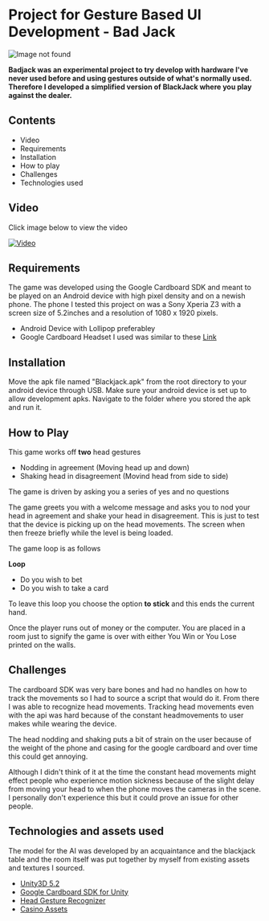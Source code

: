 # Project for Gesture Based UI Development - Bad Jack

![Image not found](http://puu.sh/odr5p/c524eb56f7.jpg)

**Badjack was an experimental project to try develop with hardware I've never used before and using gestures outside of what's normally used. Therefore I developed a simplified version of BlackJack where you play against the dealer.**

## Contents

* Video
* Requirements
* Installation
* How to play
* Challenges
* Technologies used

## Video

Click image below to view the video

[![Video](http://puu.sh/odr5p/c524eb56f7.jpg)](https://www.youtube.com/watch?v=lctQvd9nnng&feature=youtu.be&ab_channel=0Xian0)

## Requirements

The game was developed using the Google Cardboard SDK and meant to be played on an Android device with high pixel density and on a newish phone. The phone I tested this project on was a Sony Xperia Z3 with a screen size of 5.2inches and a resolution of 1080 x 1920 pixels.

* Android Device with Lollipop preferabley
* Google Cardboard Headset I used was similar to these [Link](http://www.amazon.com/s/ref=nb_sb_noss?url=search-alias%3Dmobile&field-keywords=google+cardboard)

## Installation

Move the apk file named "Blackjack.apk" from the root directory to your android device through USB. Make sure your android device is set up to allow development apks. Navigate to the folder where you stored the apk and run it.

## How to Play

This game works off **two** head gestures

* Nodding in agreement (Moving head up and down)
* Shaking head in disagreement (Movind head from side to side)

The game is driven by asking you a series of yes and no questions

The game greets you with a welcome message and asks you to nod your head in agreement and shake your head in disagreement. This is just to test that the device is picking up on the head movements. The screen when then freeze briefly while the level is being loaded.

The game loop is as follows

**Loop**
* Do you wish to bet
* Do you wish to take a card

To leave this loop you choose the option **to stick** and this ends the current hand. 

Once the player runs out of money or the computer. You are placed in a room just to signify the game is over with either You Win or You Lose printed on the walls.

## Challenges

The cardboard SDK was very bare bones and had no handles on how to track the movements so I had to source a script that would do it. From there I was able to recognize head movements.
Tracking head movements even with the api was hard because of the constant headmovements to user makes while wearing the device.

The head nodding and shaking puts a bit of strain on the user because of the weight of the phone and casing for the google cardboard and over time this could get annoying.

Although I didn't think of it at the time the constant head movements might effect people who experience motion sickness because of the slight delay from moving your head to when the phone moves the cameras in the scene. I personally don't experience this but it could prove an issue for other people.

## Technologies and assets used

The model for the AI was developed by an acquaintance and the blackjack table and the room itself was put together by myself from existing assets and textures I sourced.

* [Unity3D 5.2](https://unity3d.com/)
* [Google Cardboard SDK for Unity](https://developers.google.com/cardboard/unity/)
* [Head Gesture Recognizer](https://www.assetstore.unity3d.com/en/#!/content/23585)
* [Casino Assets](https://www.assetstore.unity3d.com/en/#!/content/26557)
